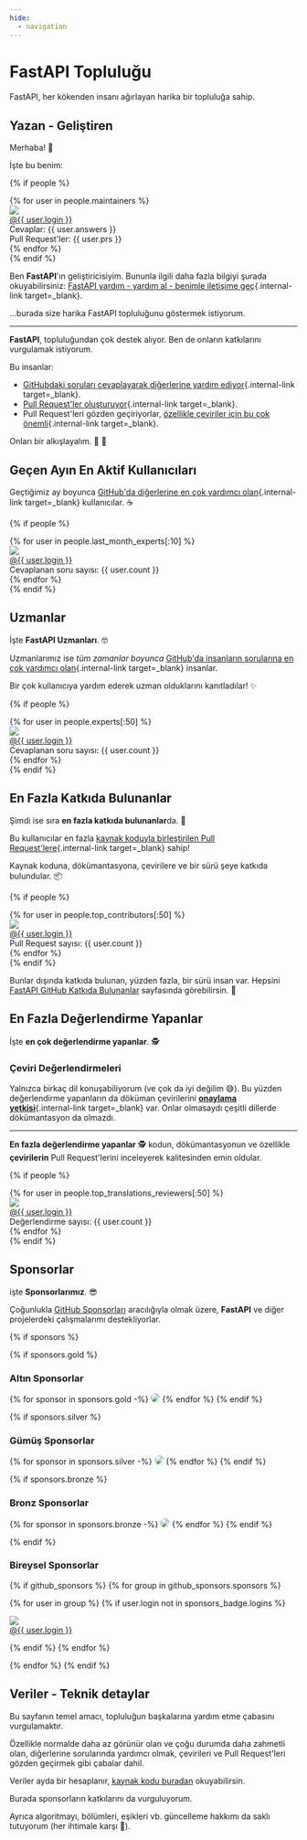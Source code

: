 ```yaml
---
hide:
  - navigation
---
```


# FastAPI Topluluğu

FastAPI, her kökenden insanı ağırlayan harika bir topluluğa sahip.

## Yazan - Geliştiren

Merhaba! 👋

İşte bu benim:

{% if people %}
<div class="user-list user-list-center">
{% for user in people.maintainers %}

<div class="user"><a href="{{ user.url }}" target="_blank"><div class="avatar-wrapper"><img src="{{ user.avatarUrl }}"/></div><div class="title">@{{ user.login }}</div></a> <div class="count">Cevaplar: {{ user.answers }}</div><div class="count">Pull Request'ler: {{ user.prs }}</div></div>
{% endfor %}

</div>
{% endif %}

Ben **FastAPI**'ın geliştiricisiyim. Bununla ilgili daha fazla bilgiyi şurada okuyabilirsiniz: [FastAPI yardım - yardım al -  benimle iletişime geç](help-fastapi.md#connect-with-the-author){.internal-link target=_blank}.

...burada size harika FastAPI topluluğunu göstermek istiyorum.

---

**FastAPI**, topluluğundan çok destek alıyor. Ben de onların katkılarını vurgulamak istiyorum.

Bu insanlar:

* [GitHubdaki soruları cevaplayarak diğerlerine yardım ediyor](help-fastapi.md#help-others-with-questions-in-github){.internal-link target=_blank}.
* [Pull Request'ler oluşturuyor](help-fastapi.md#create-a-pull-request){.internal-link target=_blank}.
* Pull Request'leri gözden geçiriyorlar, [özellikle çeviriler için bu çok önemli](contributing.md#translations){.internal-link target=_blank}.

Onları bir alkışlayalım. 👏 🙇

## Geçen Ayın En Aktif Kullanıcıları

Geçtiğimiz ay boyunca [GitHub'da diğerlerine en çok yardımcı olan](help-fastapi.md#help-others-with-questions-in-github){.internal-link target=_blank} kullanıcılar. ☕

{% if people %}
<div class="user-list user-list-center">
{% for user in people.last_month_experts[:10] %}

<div class="user"><a href="{{ user.url }}" target="_blank"><div class="avatar-wrapper"><img src="{{ user.avatarUrl }}"/></div><div class="title">@{{ user.login }}</div></a> <div class="count">Cevaplanan soru sayısı: {{ user.count }}</div></div>
{% endfor %}

</div>
{% endif %}

## Uzmanlar

İşte **FastAPI Uzmanları**. 🤓

Uzmanlarımız ise *tüm zamanlar boyunca* [GitHub'da insanların sorularına en çok yardımcı olan](help-fastapi.md#help-others-with-questions-in-github){.internal-link target=_blank} insanlar.

Bir çok kullanıcıya yardım ederek uzman olduklarını kanıtladılar! ✨

{% if people %}
<div class="user-list user-list-center">
{% for user in people.experts[:50] %}

<div class="user"><a href="{{ user.url }}" target="_blank"><div class="avatar-wrapper"><img src="{{ user.avatarUrl }}"/></div><div class="title">@{{ user.login }}</div></a> <div class="count">Cevaplanan soru sayısı: {{ user.count }}</div></div>
{% endfor %}

</div>
{% endif %}

## En Fazla Katkıda Bulunanlar

Şimdi ise sıra **en fazla katkıda bulunanlar**da. 👷

Bu kullanıcılar en fazla [kaynak koduyla birleştirilen Pull Request'lere](help-fastapi.md#create-a-pull-request){.internal-link target=_blank} sahip!

Kaynak koduna, dökümantasyona, çevirilere ve bir sürü şeye katkıda bulundular. 📦

{% if people %}
<div class="user-list user-list-center">
{% for user in people.top_contributors[:50] %}

<div class="user"><a href="{{ user.url }}" target="_blank"><div class="avatar-wrapper"><img src="{{ user.avatarUrl }}"/></div><div class="title">@{{ user.login }}</div></a> <div class="count">Pull Request sayısı: {{ user.count }}</div></div>
{% endfor %}

</div>
{% endif %}

Bunlar dışında katkıda bulunan, yüzden fazla, bir sürü insan var. Hepsini <a href="https://github.com/fastapi/fastapi/graphs/contributors" class="external-link" target="_blank">FastAPI GitHub Katkıda Bulunanlar</a> sayfasında görebilirsin. 👷

## En Fazla Değerlendirme Yapanlar

İşte **en çok değerlendirme yapanlar**. 🕵️

### Çeviri Değerlendirmeleri

Yalnızca birkaç dil konuşabiliyorum (ve çok da iyi değilim 😅). Bu yüzden değerlendirme yapanların da döküman çevirilerini [**onaylama yetkisi**](contributing.md#translations){.internal-link target=_blank} var. Onlar olmasaydı çeşitli dillerde dökümantasyon da olmazdı.

---

**En fazla değerlendirme yapanlar** 🕵️ kodun, dökümantasyonun ve özellikle **çevirilerin** Pull Request'lerini inceleyerek kalitesinden emin oldular.

{% if people %}
<div class="user-list user-list-center">
{% for user in people.top_translations_reviewers[:50] %}

<div class="user"><a href="{{ user.url }}" target="_blank"><div class="avatar-wrapper"><img src="{{ user.avatarUrl }}"/></div><div class="title">@{{ user.login }}</div></a> <div class="count">Değerlendirme sayısı: {{ user.count }}</div></div>
{% endfor %}

</div>
{% endif %}

## Sponsorlar

işte **Sponsorlarımız**. 😎

Çoğunlukla <a href="https://github.com/sponsors/tiangolo" class="external-link" target="_blank">GitHub Sponsorları</a> aracılığıyla olmak üzere, **FastAPI** ve diğer projelerdeki çalışmalarımı destekliyorlar.

{% if sponsors %}

{% if sponsors.gold %}

### Altın Sponsorlar

{% for sponsor in sponsors.gold -%}
<a href="{{ sponsor.url }}" target="_blank" title="{{ sponsor.title }}"><img src="{{ sponsor.img }}" style="border-radius:15px"></a>
{% endfor %}
{% endif %}

{% if sponsors.silver %}

### Gümüş Sponsorlar

{% for sponsor in sponsors.silver -%}
<a href="{{ sponsor.url }}" target="_blank" title="{{ sponsor.title }}"><img src="{{ sponsor.img }}" style="border-radius:15px"></a>
{% endfor %}
{% endif %}

{% if sponsors.bronze %}

### Bronz Sponsorlar

{% for sponsor in sponsors.bronze -%}
<a href="{{ sponsor.url }}" target="_blank" title="{{ sponsor.title }}"><img src="{{ sponsor.img }}" style="border-radius:15px"></a>
{% endfor %}
{% endif %}

{% endif %}

### Bireysel Sponsorlar

{% if github_sponsors %}
{% for group in github_sponsors.sponsors %}

<div class="user-list user-list-center">

{% for user in group %}
{% if user.login not in sponsors_badge.logins %}

<div class="user"><a href="{{ user.url }}" target="_blank"><div class="avatar-wrapper"><img src="{{ user.avatarUrl }}"/></div><div class="title">@{{ user.login }}</div></a></div>

{% endif %}
{% endfor %}

</div>

{% endfor %}
{% endif %}

## Veriler - Teknik detaylar

Bu sayfanın temel amacı, topluluğun başkalarına yardım etme çabasını vurgulamaktır.

Özellikle normalde daha az görünür olan ve çoğu durumda daha zahmetli olan, diğerlerine sorularında yardımcı olmak, çevirileri ve Pull Request'leri gözden geçirmek gibi çabalar dahil.

Veriler ayda bir hesaplanır, <a href="https://github.com/fastapi/fastapi/blob/master/.github/actions/people/app/main.py" class="external-link" target="_blank">kaynak kodu buradan</a> okuyabilirsin.

Burada sponsorların katkılarını da vurguluyorum.

Ayrıca algoritmayı, bölümleri, eşikleri vb. güncelleme hakkımı da saklı tutuyorum (her ihtimale karşı 🤷).
